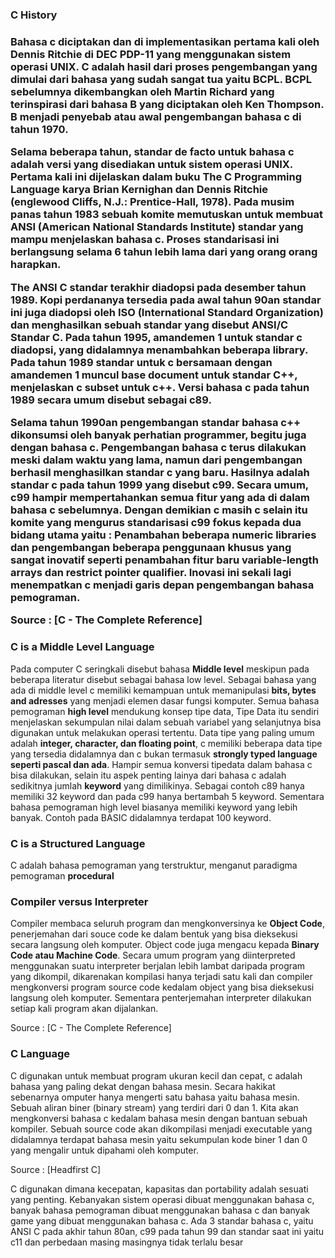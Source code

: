 <h3>C History<h3>
<p>Bahasa c diciptakan dan di implementasikan pertama kali oleh <b>Dennis Ritchie</b> di DEC PDP-11
yang menggunakan sistem operasi UNIX. C adalah hasil dari proses pengembangan yang dimulai dari
bahasa yang sudah sangat tua yaitu <b>BCPL</b>. BCPL sebelumnya dikembangkan oleh Martin Richard yang
terinspirasi dari bahasa <b>B</b> yang diciptakan oleh Ken Thompson. B menjadi penyebab atau awal pengembangan bahasa c di tahun 1970.</p>

<p>Selama beberapa tahun, standar de facto untuk bahasa c adalah versi yang disediakan untuk sistem operasi UNIX.
Pertama kali ini dijelaskan dalam buku <b>The C Programming Language</b> karya Brian Kernighan dan Dennis Ritchie (englewood Cliffs, N.J.: Prentice-Hall, 1978).
Pada musim panas tahun 1983 sebuah komite memutuskan untuk membuat <b>ANSI (American National Standards Institute) standar</b> yang mampu
menjelaskan bahasa c. Proses standarisasi ini berlangsung selama 6 tahun lebih lama dari yang orang orang harapkan.</p>

<p>The ANSI C standar terakhir diadopsi pada desember tahun 1989. Kopi perdananya tersedia pada awal tahun 90an
standar ini juga diadopsi oleh <b>ISO (International Standard Organization)</b> dan menghasilkan sebuah standar yang disebut ANSI/C Standar C.
Pada tahun 1995, amandemen 1 untuk standar c diadopsi, yang didalamnya menambahkan beberapa library. Pada tahun 1989 standar untuk c
bersamaan dengan amandemen 1 muncul base document untuk standar C++, menjelaskan c subset untuk c++. Versi bahasa c pada tahun 1989
secara umum disebut sebagai <b>c89.</b></p>

<p>Selama tahun 1990an pengembangan standar bahasa c++ dikonsumsi oleh banyak perhatian programmer, begitu juga dengan bahasa c. 
Pengembangan bahasa c terus dilakukan meski dalam waktu yang lama, namun dari pengembangan berhasil menghasilkan standar c yang baru.
Hasilnya adalah standar c pada tahun 1999 yang disebut <b>c99</b>. Secara umum, c99 hampir mempertahankan semua fitur yang ada di dalam bahasa c sebelumnya. 
Dengan demikian c masih c selain itu komite yang mengurus standarisasi c99 fokus kepada dua bidang utama yaitu : Penambahan beberapa <b>numeric libraries</b> 
dan pengembangan beberapa penggunaan khusus yang sangat inovatif seperti penambahan fitur baru <b>variable-length arrays dan restrict pointer qualifier</b>. 
Inovasi ini sekali lagi menempatkan c menjadi garis depan pengembangan bahasa pemograman.</p> Source : [C - The Complete Reference]

<h3>C is a Middle Level Language</h3>
<p>Pada computer C seringkali disebut bahasa <b>Middle level</b> meskipun pada beberapa literatur disebut sebagai bahasa low level. 
Sebagai bahasa yang ada di middle level c memiliki kemampuan untuk memanipulasi <b>bits, bytes and adresses</b> yang menjadi elemen dasar 
fungsi komputer. Semua bahasa pemograman <b>high level</b> mendukung konsep tipe data, Tipe Data itu sendiri 
menjelaskan sekumpulan nilai dalam sebuah variabel yang selanjutnya bisa digunakan untuk melakukan operasi tertentu.
Data tipe yang paling umum adalah <b>integer, character, dan floating point</b>, c memiliki beberapa
data tipe yang tersedia didalamnya dan c bukan termasuk <b>strongly typed language seperti pascal dan ada</b>. 
Hampir semua konversi tipedata dalam bahasa c bisa dilakukan, selain itu aspek penting lainya dari bahasa c adalah 
sedikitnya jumlah <b>keyword</b> yang dimilikinya. Sebagai contoh c89 hanya memiliki 32 keyword dan pada c99 hanya 
bertambah 5 keyword. Sementara bahasa pemograman high level biasanya memiliki keyword yang lebih banyak. 
Contoh pada BASIC didalamnya terdapat 100 keyword.</p>

<h3>C is a Structured Language</h3>
<p>C adalah bahasa pemograman yang terstruktur, menganut paradigma pemograman <b>procedural</b></p>

<h3>Compiler versus Interpreter</h3>
<p>Compiler membaca seluruh program dan mengkonversinya ke <b>Object Code</b>, penerjemahan dari souce code ke dalam bentuk 
yang bisa dieksekusi secara langsung oleh komputer. Object code juga mengacu kepada <b>Binary Code atau Machine Code</b>. 
Secara umum program yang diinterpreted menggunakan suatu interpreter berjalan lebih lambat daripada program yang dikompil, 
dikarenakan kompilasi hanya terjadi satu kali dan compiler mengkonversi program source code kedalam object yang bisa dieksekusi langsung oleh komputer.
Sementara penterjemahan interpreter dilakukan setiap kali program akan dijalankan.</p> Source : [C - The Complete Reference]


<h3>C Language</h3>
<p>C digunakan untuk membuat program ukuran kecil dan cepat, c adalah bahasa yang paling dekat dengan bahasa mesin.
Secara hakikat sebenarnya omputer hanya mengerti satu bahasa yaitu bahasa mesin. Sebuah aliran biner (binary stream) 
yang terdiri dari 0 dan 1. Kita akan mengkonversi bahasa c kedalam bahasa mesin dengan bantuan sebuah kompiler. 
Sebuah source code akan dikompilasi menjadi executable yang didalamnya terdapat bahasa mesin yaitu sekumpulan 
kode biner 1 dan 0 yang mengalir untuk dipahami oleh komputer. </p> Source : [Headfirst C]

<p>C digunakan dimana kecepatan, kapasitas dan portability adalah sesuati yang penting. 
Kebanyakan sistem operasi dibuat menggunakan bahasa c, banyak bahasa pemograman dibuat menggunakan bahasa c
dan banyak game yang dibuat menggunakan bahasa c. Ada 3 standar bahasa c, yaitu ANSI C pada akhir tahun 80an, 
c99 pada tahun 99 dan standar saat ini yaitu c11 dan perbedaan masing masingnya tidak terlalu besar</p>
